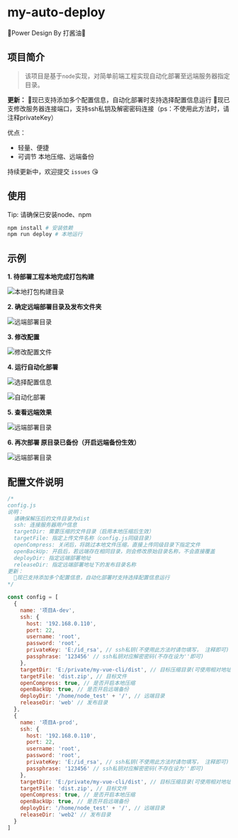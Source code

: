 # my-auto-deploy
🎉Power Design By 打酱油🎉
## 项目简介

> 该项目是基于`node`实现，对简单前端工程实现自动化部署至远端服务器指定目录。

**更新：**
🎉现已支持添加多个配置信息，自动化部署时支持选择配置信息运行
🎉现已支修改服务器连接端口，支持ssh私钥及解密密码连接（ps：不使用此方法时，请注释privateKey）

优点：
  - 轻量、便捷
  - 可调节 本地压缩、远端备份

持续更新中，欢迎提交 `issues` 😘

## 使用

Tip: 请确保已安装node、npm
```bash
npm install # 安装依赖
npm run deploy # 本地运行
```

## 示例
**1. 待部署工程本地完成打包构建**

![本地打包构建目录](https://upload-images.jianshu.io/upload_images/16708123-33f19b914e73c3bc.png?imageMogr2/auto-orient/strip%7CimageView2/2/w/1240)

**2. 确定远端部署目录及发布文件夹**

![远端部署目录](https://upload-images.jianshu.io/upload_images/16708123-ab32ab9c74fa0097.png?imageMogr2/auto-orient/strip%7CimageView2/2/w/1240)

**3. 修改配置**

![修改配置文件](https://upload-images.jianshu.io/upload_images/16708123-2a9c99dd4e7e032c.png?imageMogr2/auto-orient/strip%7CimageView2/2/w/1240)

**4. 运行自动化部署**

![选择配置信息](https://upload-images.jianshu.io/upload_images/16708123-cb9cafd23d9af3ac.png?imageMogr2/auto-orient/strip%7CimageView2/2/w/1240)

![自动化部署](https://upload-images.jianshu.io/upload_images/16708123-8b616e635b1d8ff6.png?imageMogr2/auto-orient/strip%7CimageView2/2/w/1240)

**5. 查看远端效果**

![远端部署目录](https://upload-images.jianshu.io/upload_images/16708123-0142fbe7b8ef9bc6.png?imageMogr2/auto-orient/strip%7CimageView2/2/w/1240)

**6. 再次部署 原目录已备份（开启远端备份生效）**

![远端部署目录](https://upload-images.jianshu.io/upload_images/16708123-ad5f1c9f130abf74.png?imageMogr2/auto-orient/strip%7CimageView2/2/w/1240)

## 配置文件说明
```js
/*
config.js
说明：
  请确保解压后的文件目录为dist
  ssh: 连接服务器用户信息
  targetDir: 需要压缩的文件目录（启用本地压缩后生效）
  targetFile: 指定上传文件名称（config.js同级目录）
  openCompress: 关闭后，将跳过本地文件压缩，直接上传同级目录下指定文件
  openBackUp: 开启后，若远端存在相同目录，则会修改原始目录名称，不会直接覆盖
  deployDir: 指定远端部署地址
  releaseDir: 指定远端部署地址下的发布目录名称
更新：
  🎉现已支持添加多个配置信息，自动化部署时支持选择配置信息运行
*/

const config = [
  {
    name: '项目A-dev',
    ssh: {
      host: '192.168.0.110',
      port: 22,
      username: 'root',
      password: 'root',
      privateKey: 'E:/id_rsa', // ssh私钥(不使用此方法时请勿填写， 注释即可)
      passphrase: '123456' // ssh私钥对应解密密码(不存在设为''即可)
    },
    targetDir: 'E:/private/my-vue-cli/dist', // 目标压缩目录(可使用相对地址)
    targetFile: 'dist.zip', // 目标文件
    openCompress: true, // 是否开启本地压缩
    openBackUp: true, // 是否开启远端备份
    deployDir: '/home/node_test' + '/', // 远端目录
    releaseDir: 'web' // 发布目录
  },
  {
    name: '项目A-prod',
    ssh: {
      host: '192.168.0.110',
      port: 22,
      username: 'root',
      password: 'root',
      privateKey: 'E:/id_rsa', // ssh私钥(不使用此方法时请勿填写， 注释即可)
      passphrase: '123456' // ssh私钥对应解密密码(不存在设为''即可)
    },
    targetDir: 'E:/private/my-vue-cli/dist', // 目标压缩目录(可使用相对地址)
    targetFile: 'dist.zip', // 目标文件
    openCompress: true, // 是否开启本地压缩
    openBackUp: true, // 是否开启远端备份
    deployDir: '/home/node_test' + '/', // 远端目录
    releaseDir: 'web2' // 发布目录
  }
]
```

